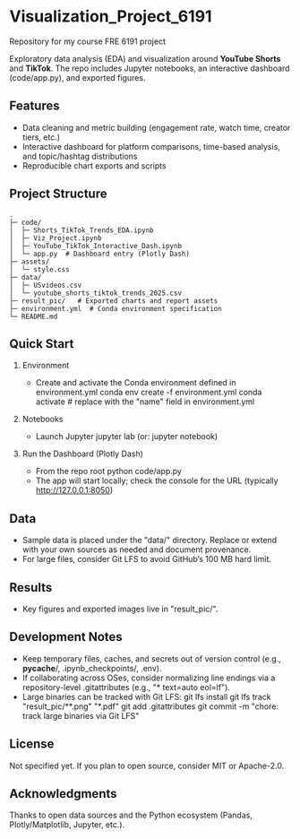 # Visualization_Project_6191
Repository for my course FRE 6191 project

Exploratory data analysis (EDA) and visualization around **YouTube Shorts** and **TikTok**.
The repo includes Jupyter notebooks, an interactive dashboard (code/app.py), and exported figures.

## Features
- Data cleaning and metric building (engagement rate, watch time, creator tiers, etc.)
- Interactive dashboard for platform comparisons, time-based analysis, and topic/hashtag distributions
- Reproducible chart exports and scripts

## Project Structure
```text
.
├─ code/
│  ├─ Shorts_TikTok_Trends_EDA.ipynb
│  ├─ Viz_Project.ipynb
│  ├─ YouTube_TikTok_Interactive_Dash.ipynb
│  └─ app.py  # Dashboard entry (Plotly Dash)
├─ assets/
│  └─ style.css
├─ data/
│  ├─ USvideos.csv
│  └─ youtube_shorts_tiktok_trends_2025.csv
├─ result_pic/   # Exported charts and report assets
├─ environment.yml  # Conda environment specification
└─ README.md
```

## Quick Start

1) Environment
   - Create and activate the Conda environment defined in environment.yml
     conda env create -f environment.yml
     conda activate <environment-name>   # replace with the "name" field in environment.yml

2) Notebooks
   - Launch Jupyter
     jupyter lab   (or: jupyter notebook)

3) Run the Dashboard (Plotly Dash)
   - From the repo root
     python code/app.py
   - The app will start locally; check the console for the URL (typically http://127.0.0.1:8050)

## Data
- Sample data is placed under the "data/" directory. Replace or extend with your own sources as needed and document provenance.
- For large files, consider Git LFS to avoid GitHub’s 100 MB hard limit.

## Results
- Key figures and exported images live in "result_pic/".

## Development Notes
- Keep temporary files, caches, and secrets out of version control (e.g., __pycache__/, .ipynb_checkpoints/, .env).
- If collaborating across OSes, consider normalizing line endings via a repository-level .gitattributes (e.g., "* text=auto eol=lf").
- Large binaries can be tracked with Git LFS:
     git lfs install
     git lfs track "result_pic/**.png" "*.pdf"
     git add .gitattributes
     git commit -m "chore: track large binaries via Git LFS"

## License
Not specified yet. If you plan to open source, consider MIT or Apache-2.0.

## Acknowledgments
Thanks to open data sources and the Python ecosystem (Pandas, Plotly/Matplotlib, Jupyter, etc.).

